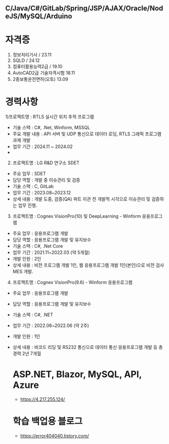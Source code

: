 ## C/Java/C#/GitLab/Spring/JSP/AJAX/Oracle/NodeJS/MySQL/Arduino


# 자격증
1) 정보처리기사 / 23.11
2) SQLD / 24.12
3) 컴퓨터활용능력2급 / 19.10
4) AutoCAD2급 기술자격시험 18.11
5) 2종보통운전면허(오토) 13.09


# 경력사항
1)프로젝트명 : RTLS 실시간 위치 추적 프로그램
- 기술 스택 : C#, .Net, Winform, MSSQL
- 주요 개발 내용 : API 서버 및 UDP 통신으로 데이터 로딩, RTLS 그래픽 프로그램 과제 개발
- 업무 기간 : 2024.11 ~ 2024.02
- 
2) 프로젝트명 : LG R&D 연구소 SDET
- 주요 업무 : SDET
- 담당 역할 : 개발 중 이슈관리 및 검증
- 기술 스택 : C, GitLab
- 업무 기간 : 2023.08~2023.12
- 상세 내용 : 개발 도중, 검증(QA) 파트 이관 전 개발적 시각으로 이슈관리 및 검증하는 업무 진행.

3) 프로젝트명 : Cognex VisionPro(10) 및 DeepLearning - Winform 응용프로그램
- 주요 업무 : 응용프로그램 개발
- 담당 역할 : 응용프로그램 개발 및 유지보수
- 기술 스택 : C#, .Net Core
- 업무 기간 : 2021.11~2022.03 (약 5개월)
- 개발 인원 : 2인
- 상세 내용 : 비전 프로그램 개발 1인, 웹 응용프로그램 개발 1인(본인)으로 비전 검사 MES 개발.

4) 프로젝트명 : Cognex VisionPro(9.6) - Winform 응용프로그램
- 주요 업무 : 응용프로그램 개발
- 담당 역할 : 응용프로그램 개발 및 유지보수
- 기술 스택 : C#, .NET
- 업무 기간 : 2022.06~2022.06 (약 2주)
- 개발 인원 : 1인
- 상세 내용 : 바코드 리딩 및 RS232 통신으로 데이터 통신 응용프로그램 개발
  등 총 경력 2년 7개월

  # ASP.NET, Blazor, MySQL, API, Azure
  - https://4.217.255.124/

  # 학습 백업용 블로그
  - https://error404040.tistory.com/
